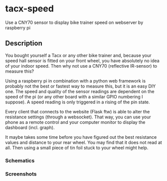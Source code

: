 # tacx-speed
Use a CNY70 sensor to display bike trainer speed on webserver by raspberry pi

## Description

You bought yourself a Tacx or any other bike trainer and, because your speed hall sensor is fitted on your front wheel, you have absolutely no idea of your indoor speed. Then why not use a CNY70 (reflective IR-sensor) to measure this? 

Using a raspberry pi in combination with a python web framework is probably not the best or fastest way to measure this, but it is an easy DIY one. The speed and quality of the sensor readings are dependent on the speed of the pi (or any other board with a similar GPIO numbering I suppose). A speed reading is only triggered in a rising of the pin state. 

Every client that connects to the website (Flask ftw) is able to alter the resistance settings (through a websocket). That way, you can use your phone as a remote control and your computer monitor to display the dashboard (incl. graph). 

It maybe takes some time before you have figured out the best resistance values and distance to your rear wheel. You may find that it does not read at all. Then using a small piece of tin foil stuck to your wheel might help. 

### Schematics

### Screenshots


